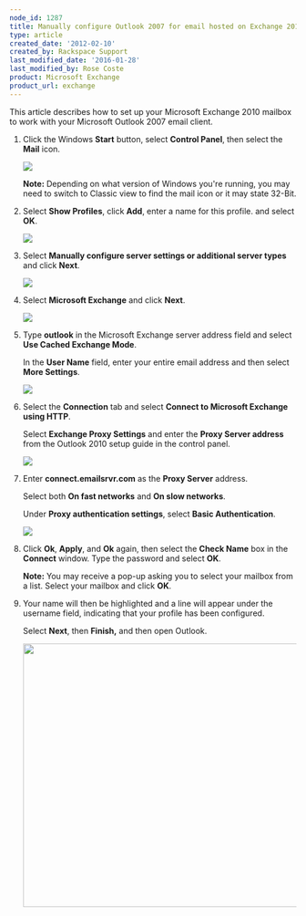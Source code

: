 ```yaml
---
node_id: 1287
title: Manually configure Outlook 2007 for email hosted on Exchange 2010
type: article
created_date: '2012-02-10'
created_by: Rackspace Support
last_modified_date: '2016-01-28'
last_modified_by: Rose Coste
product: Microsoft Exchange
product_url: exchange
---
```


This article describes how to set up your
Microsoft Exchange 2010 mailbox
to work with your
Microsoft Outlook 2007 email client.

1. Click the Windows **Start** button, select **Control Panel**, then select the
   **Mail** icon.

   ![](http://c965993.r93.cf2.rackcdn.com/(E%26A)Outlook2010ExchangeTwo.png)

   **Note:** Depending on what version of Windows you're running, you may need
   to switch to Classic view to find the mail icon or it may state 32-Bit.

2. Select **Show Profiles**, click **Add**, enter a name for this
   profile. and select **OK**.

   ![](http://c965993.r93.cf2.rackcdn.com/(E%26A)Outlook2010Exchange4.png)

3. Select **Manually configure server settings or
   additional server types** and click **Next**.

   ![](http://c965993.r93.cf2.rackcdn.com/(E%26A)Outlook2010Exchange50.png)

4. Select **Microsoft Exchange** and click
   **Next**.

   ![](http://c965993.r93.cf2.rackcdn.com/(E%26A)Outlook2010Exchange6.png)

5. Type **outlook** in the Microsoft Exchange server address field and
   select **Use Cached Exchange Mode**.

   In the **User Name** field, enter
   your entire email address and then select **More Settings**.

   ![](http://c4413634.r34.cf2.rackcdn.com/(E%26A)Outlook2010WithExchange2010.png)

6. Select the **Connection** tab and select
   **Connect to Microsoft Exchange using HTTP**.

   Select
   **Exchange Proxy Settings** and enter the **Proxy
   Server address**
   from the Outlook 2010 setup guide in the control panel.

   ![](http://c965993.r93.cf2.rackcdn.com/(E%26A)Outlook2010Exchange8.png)

7. Enter **connect.emailsrvr.com** as the **Proxy Server** address.

   Select both **On fast networks** and **On slow networks**.

   Under **Proxy authentication settings**, select **Basic Authentication**.

   ![](http://c4413634.r34.cf2.rackcdn.com/(E%26A)Outlook2010WithExchange20102.png)

8. Click **Ok**, **Apply**, and **Ok** again, then select the
   **Check Name** box in the **Connect** window. Type the password
   and select **OK**.

   **Note:** You may receive a pop-up asking you to select your mailbox from a
   list. Select your mailbox and click **OK**.

9. Your name will then be highlighted and a line will appear under
   the username field, indicating that your profile has been configured.

   Select **Next**, then **Finish,** and then open Outlook.

   <img src="https://8026b2e3760e2433679c-fffceaebb8c6ee053c935e8915a3fbe7.ssl.cf2.rackcdn.com/field/image/image8.png" width="672" height="462" />
